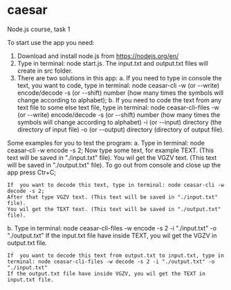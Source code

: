 # caesar
Node.js course, task 1

To start use the app you need:
1. Download and install node.js from https://nodejs.org/en/
2. Type in terminal: node start.js. The input.txt and output.txt files will create in src folder.
3. There are two solutions in this app:
    a. If you need to type in console the text, you want to code, type in terminal: node ceasar-cli -w (or --write) encode/decode -s (or --shift) number (how many times the symbols will change according to alphabet);
    b. If  you need to code the text from any text file to some else text file, type in terminal: node ceasar-cli-files -w (or --write) encode/decode -s (or --shift) number (how many times the symbols will change according to alphabet) -i (or --input) directory (the directory of input file) -o (or --output) directory (directory of output file).

Some examples for you to test the program:
a. Type in terminal: node ceasar-cli -w encode -s 2;
    Now type some text, for example TEXT. (This text will be saved in "./input.txt" file).
    You wil get the VGZV text. (This text will be saved in "./output.txt" file).
    To go out from console and close up the app press Ctr+C;

    If  you want to decode this text, type in terminal: node ceasar-cli -w decode -s 2;
    After that type VGZV text. (This text will be saved in "./input.txt" file).
    You wil get the TEXT text. (This text will be saved in "./output.txt" file).

b. Type in terminal: node ceasar-cli-files -w encode -s 2 -i "./input.txt" -o "./output.txt"
    If the input.txt file have inside TEXT, you wil get the VGZV in output.txt file.

    If  you want to decode this text from output.txt to input.txt, type in terminal: node ceasar-cli-files -w decode -s 2 -i "./output.txt" -o "./input.txt"
    If the output.txt file have inside VGZV, you wil get the TEXT in input.txt file.